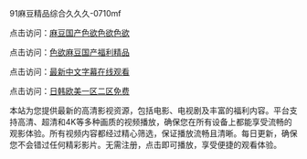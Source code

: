 91麻豆精品综合久久久-0710mf

点击访问：<a href="https://heiliaowt0d7p.pages.dev">麻豆国产色欲色欲色欲</a>

点击访问：<a href="https://heiliaoga6s9v.pages.dev">色欲麻豆国产福利精品</a>

点击访问：<a href="https://heiliaoow5kzm.pages.dev">最新中文字幕在线观看</a>

点击访问：<a href="https://heiliao2dmwwy.pages.dev">日韩欧美一区二区免费</a>

本站为您提供最新的高清影视资源，包括电影、电视剧及丰富的福利内容。平台支持高清、超清和4K等多种画质的视频播放，确保您在所有设备上都能享受流畅的观影体验。所有视频内容都经过精心筛选，保证播放流畅且清晰。每日更新，确保您不会错过任何精彩影片。无需注册，点击即可播放，享受便捷的观看体验。

<span style="display:none;">[Canonical link](https://github.com/td20250710/td18 ）</span>
